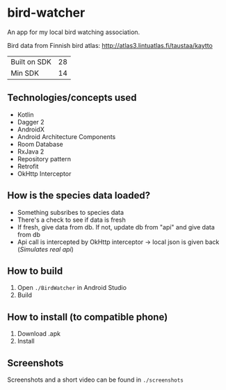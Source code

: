 # bird-watcher
An app for my local bird watching association.

Bird data from Finnish bird atlas: http://atlas3.lintuatlas.fi/taustaa/kaytto

|||
|---|---|
|Built on SDK| 28|
|Min SDK | 14 |

## Technologies/concepts used

* Kotlin
* Dagger 2
* AndroidX
* Android Architecture Components
* Room Database
* RxJava 2
* Repository pattern
* Retrofit
* OkHttp Interceptor


## How is the species data loaded?

* Something subsribes to species data
* There's a check to see if data is fresh
* If fresh, give data from db. If not, update db from "api" and give data from db
* Api call is intercepted by OkHttp interceptor -> local json is given back (*Simulates real api*)


## How to build

1. Open `./BirdWatcher` in Android Studio
2. Build

## How to install (to compatible phone)

1. Download .apk
2. Install

## Screenshots

Screenshots and a short video can be found in `./screenshots`